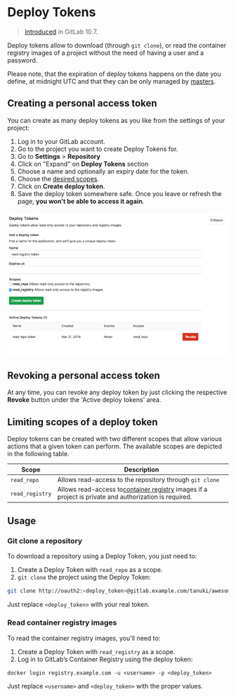 # Deploy Tokens 

> [Introduced][ce-17894] in GitLab 10.7.

Deploy tokens allow to download (through `git clone`), or read the container registry images of a project without the need of having a user and a password.

Please note, that the expiration of deploy tokens happens on the date you define,
at midnight UTC and that they can be only managed by [masters](https://docs.gitlab.com/ee/user/permissions.html).

## Creating a personal access token

You can create as many deploy tokens as you like from the settings of your project: 

1. Log in to your GitLab account.
1. Go to the project you want to create Deploy Tokens for.
1. Go to **Settings** > **Repository**
1. Click on "Expand" on **Deploy Tokens** section
1. Choose a name and optionally an expiry date for the token.
1. Choose the [desired scopes](#limiting-scopes-of-a-deploy-token).
1. Click on **Create deploy token**.
1. Save the deploy token somewhere safe. Once you leave or refresh
   the page, **you won't be able to access it again**.

![Personal access tokens page](img/deploy_tokens.png)

## Revoking a personal access token

At any time, you can revoke any deploy token by just clicking the
respective **Revoke** button under the 'Active deploy tokens' area.

## Limiting scopes of a deploy token

Deploy tokens can be created with two different scopes that allow various
actions that a given token can perform. The available scopes are depicted in
the following table.

| Scope | Description |
| ----- | ----------- |
|`read_repo` | Allows read-access to the repository through `git clone` |
| `read_registry` | Allows read-access to[container registry] images if a project is private and authorization is required. |

## Usage

### Git clone a repository

To download a repository using a Deploy Token, you just need to:

1. Create a Deploy Token with `read_repo` as a scope.
2. `git clone` the project using the Deploy Token:


```bash
git clone http://oauth2:<deploy_token>@gitlab.example.com/tanuki/awesome_project.git
```

Just replace `<deploy_token>` with your real token.

### Read container registry images

To read the container registry images, you'll need to:

1. Create a Deploy Token with `read_registry` as a scope.
2. Log in to GitLab’s Container Registry using the deploy token:

```
docker login registry.example.com -u <username> -p <deploy_token>
```
Just replace `<username>` and `<deploy_token>` with the proper values.

[ce-17894]: https://gitlab.com/gitlab-org/gitlab-ce/merge_requests/17894
[ce-11845]: https://gitlab.com/gitlab-org/gitlab-ce/merge_requests/11845
[container registry]: ../project/container_registry.md
